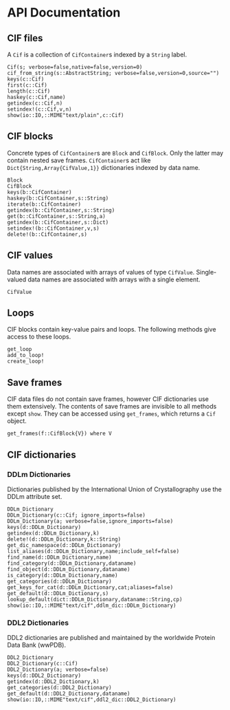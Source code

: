 # API Documentation

## CIF files

A `Cif` is a collection of `CifContainer`s indexed by a `String` label.

```@docs
Cif(s; verbose=false,native=false,version=0)
cif_from_string(s::AbstractString; verbose=false,version=0,source="")
keys(c::Cif)
first(c::Cif)
length(c::Cif)
haskey(c::Cif,name)
getindex(c::Cif,n)
setindex!(c::Cif,v,n)
show(io::IO,::MIME"text/plain",c::Cif)
```

## CIF blocks

Concrete
types of `CifContainer`s are `Block` and `CifBlock`. Only the latter may
contain nested save frames.  `CifContainer`s act like `Dict{String,Array{CifValue,1}}` 
dictionaries indexed by data name.

```@docs
Block
CifBlock
keys(b::CifContainer)
haskey(b::CifContainer,s::String)
iterate(b::CifContainer)
getindex(b::CifContainer,s::String)
get(b::CifContainer,s::String,a)
getindex(b::CifContainer,s::Dict)
setindex!(b::CifContainer,v,s)
delete!(b::CifContainer,s)
```

## CIF values

Data names are associated with arrays of values of type `CifValue`.  Single-valued
data names are associated with arrays with a single element.

```@docs
CifValue
```

## Loops

CIF blocks contain key-value pairs and loops. The following methods give access to
these loops.

```@docs
get_loop
add_to_loop!
create_loop!
```

## Save frames

CIF data files do not contain save frames, however CIF dictionaries use them extensively. 
The contents of save frames are invisible to all
methods except `show`. They can be accessed using `get_frames`, which returns a `Cif` object.

```@docs
get_frames(f::CifBlock{V}) where V
```

## CIF dictionaries

### DDLm Dictionaries 
Dictionaries published by the International Union of Crystallography
use the DDLm attribute set.

```@docs
DDLm_Dictionary
DDLm_Dictionary(c::Cif; ignore_imports=false)
DDLm_Dictionary(a; verbose=false,ignore_imports=false)
keys(d::DDLm_Dictionary)
getindex(d::DDLm_Dictionary,k)
delete!(d::DDLm_Dictionary,k::String)
get_dic_namespace(d::DDLm_Dictionary)
list_aliases(d::DDLm_Dictionary,name;include_self=false)
find_name(d::DDLm_Dictionary,name)
find_category(d::DDLm_Dictionary,dataname)
find_object(d::DDLm_Dictionary,dataname)
is_category(d::DDLm_Dictionary,name)
get_categories(d::DDLm_Dictionary)
get_keys_for_cat(d::DDLm_Dictionary,cat;aliases=false)
get_default(d::DDLm_Dictionary,s)
lookup_default(dict::DDLm_Dictionary,dataname::String,cp)
show(io::IO,::MIME"text/cif",ddlm_dic::DDLm_Dictionary)
```

### DDL2 Dictionaries

DDL2 dictionaries are published and maintained by the worldwide
Protein Data Bank (wwPDB).

```@docs
DDL2_Dictionary
DDL2_Dictionary(c::Cif)
DDL2_Dictionary(a; verbose=false)
keys(d::DDL2_Dictionary)
getindex(d::DDL2_Dictionary,k)
get_categories(d::DDL2_Dictionary)
get_default(d::DDL2_Dictionary,dataname)
show(io::IO,::MIME"text/cif",ddl2_dic::DDL2_Dictionary)
```

